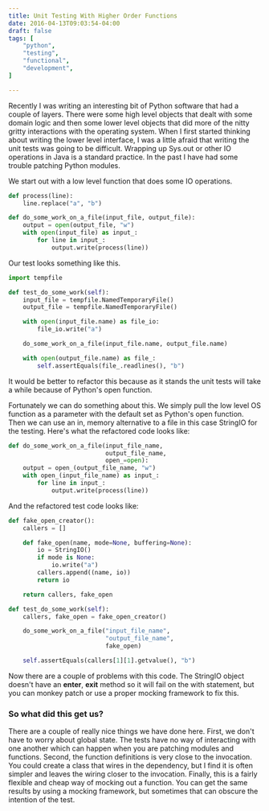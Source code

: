 ```yaml
---
title: Unit Testing With Higher Order Functions
date: 2016-04-13T09:03:54-04:00
draft: false
tags: [
    "python",
    "testing",
    "functional",
    "development",
]

---
```

Recently I was writing an interesting bit of Python software that had a couple of layers. There were some high level objects that dealt with some domain logic and then some lower level objects that did more of the nitty gritty interactions with the operating system. When I first started thinking about writing the lower level interface, I was a little afraid that writing the unit tests was going to be difficult. Wrapping up Sys.out or other IO operations in Java is a standard practice. In the past I have had some trouble patching Python modules.


We start out with a low level function that does some IO operations.

```python
def process(line):
    line.replace("a", "b")

def do_some_work_on_a_file(input_file, output_file):
    output = open(output_file, "w")
    with open(input_file) as input_:
        for line in input_:
            output.write(process(line))

```

Our test looks something like this.

```python
import tempfile

def test_do_some_work(self):
    input_file = tempfile.NamedTemporaryFile()
    output_file = tempfile.NamedTemporaryFile()

    with open(input_file.name) as file_io:
        file_io.write("a")

    do_some_work_on_a_file(input_file.name, output_file.name)

    with open(output_file.name) as file_:
        self.assertEquals(file_.readlines(), "b")

```

It would be better to refactor this because as it stands the unit tests will take a while because of Python's open function.


Fortunately we can do something about this. We simply pull the low level OS function as a parameter with the default set as Python's open function. Then we can use an in, memory alternative to a file in this case StringIO for the testing. Here's what the refactored code looks like:

```python
def do_some_work_on_a_file(input_file_name,
                           output_file_name,
                           open_=open):
    output = open_(output_file_name, "w")
    with open_(input_file_name) as input_:
        for line in input_:
            output.write(process(line))
```

And the refactored test code looks like:

```python
def fake_open_creator():
    callers = []

    def fake_open(name, mode=None, buffering=None):
        io = StringIO()
        if mode is None:
            io.write("a")
        callers.append((name, io))
        return io

    return callers, fake_open

def test_do_some_work(self):
    callers, fake_open = fake_open_creator()

    do_some_work_on_a_file("input_file_name",
                           "output_file_name",
                           fake_open)

    self.assertEquals(callers[1][1].getvalue(), "b")
```

Now there are a couple of problems with this code. The StringIO object doesn't have an __enter__, __exit__ method so it will fail on the with statement, but you can monkey patch or use a proper mocking framework to fix this.

### So what did this get us?

There are a couple of really nice things we have done here. First, we don't have to worry about global state. The tests have no way of interacting with one another which can happen when you are patching modules and functions. Second, the function definitions is very close to the invocation. You could create a class that wires in the dependency, but I find it is often simpler and leaves the wiring closer to the invocation. Finally, this is a fairly flexible and cheap way of mocking out a function. You can get the same results by using a mocking framework, but sometimes that can obscure the intention of the test.
